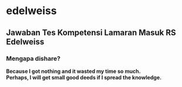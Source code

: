 # edelweiss
## Jawaban Tes Kompetensi Lamaran Masuk RS Edelweiss
### Mengapa dishare?
**Because I got nothing and it wasted my time so much.**</br>
**Perhaps, I will get small good deeds if I spread the knowledge.**
